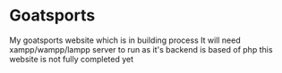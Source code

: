 # Goatsports
My goatsports website which is in building process
It will need xampp/wampp/lampp server to run as it's backend is based of php
this website is not fully completed yet
